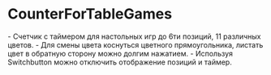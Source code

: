 <h1>CounterForTableGames</h1>
- Счетчик с таймером для настольных игр до 6ти позиций, 11 различных цветов.
- Для смены цвета коснуться цветного прямоугольника, листать цвет в обратную сторону можно долгим нажатием.
- Используя Switchbutton можно отключить отображение позиций и таймер.
